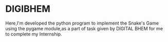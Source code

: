 # DIGIBHEM
Here,I'm developed the python program to implement the Snake's Game using the pygame module,as a part of task given by DIGITAL BHEM for me to complete my Internship.
